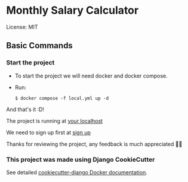 # Monthly Salary Calculator

License: MIT

## Basic Commands

### Start the project

-   To start the project we will need docker and docker compose.

-   Run:

        $ docker compose -f local.yml up -d

And that's it :D!

The project is running at [your localhost](http://127.0.0.1:8000/)

We need to sign up first at [sign up](http://127.0.0.1:8000/accounts/signup/)

Thanks for reviewing the project, any feedback is much appreciated 🙏🏻

### This project was made using Django CookieCutter 
See detailed [cookiecutter-django Docker documentation](https://github.com/cookiecutter/cookiecutter-django).
